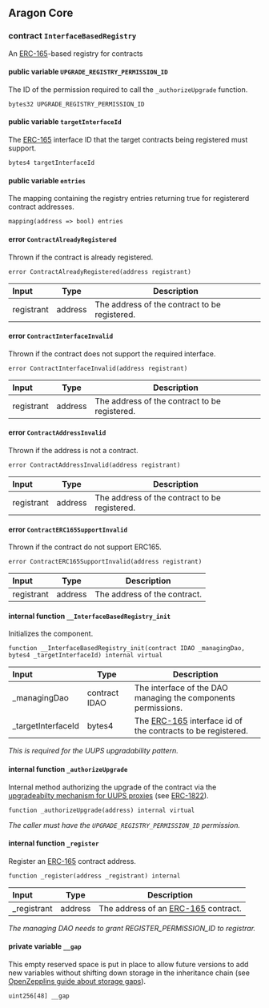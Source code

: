 ## Aragon Core

###  contract `InterfaceBasedRegistry`

An [ERC-165](https://eips.ethereum.org/EIPS/eip-165)-based registry for contracts

#### public variable `UPGRADE_REGISTRY_PERMISSION_ID`

The ID of the permission required to call the `_authorizeUpgrade` function.

```solidity
bytes32 UPGRADE_REGISTRY_PERMISSION_ID 
```

#### public variable `targetInterfaceId`

The [ERC-165](https://eips.ethereum.org/EIPS/eip-165) interface ID that the target contracts being registered must support.

```solidity
bytes4 targetInterfaceId 
```

#### public variable `entries`

The mapping containing the registry entries returning true for registererd contract addresses.

```solidity
mapping(address => bool) entries 
```

####  error `ContractAlreadyRegistered`

Thrown if the contract is already registered.

```solidity
error ContractAlreadyRegistered(address registrant) 
```

| Input | Type | Description |
|:----- | ---- | ----------- |
| registrant | address | The address of the contract to be registered. |

####  error `ContractInterfaceInvalid`

Thrown if the contract does not support the required interface.

```solidity
error ContractInterfaceInvalid(address registrant) 
```

| Input | Type | Description |
|:----- | ---- | ----------- |
| registrant | address | The address of the contract to be registered. |

####  error `ContractAddressInvalid`

Thrown if the address is not a contract.

```solidity
error ContractAddressInvalid(address registrant) 
```

| Input | Type | Description |
|:----- | ---- | ----------- |
| registrant | address | The address of the contract to be registered. |

####  error `ContractERC165SupportInvalid`

Thrown if the contract do not support ERC165.

```solidity
error ContractERC165SupportInvalid(address registrant) 
```

| Input | Type | Description |
|:----- | ---- | ----------- |
| registrant | address | The address of the contract. |

#### internal function `__InterfaceBasedRegistry_init`

Initializes the component.

```solidity
function __InterfaceBasedRegistry_init(contract IDAO _managingDao, bytes4 _targetInterfaceId) internal virtual 
```

| Input | Type | Description |
|:----- | ---- | ----------- |
| _managingDao | contract IDAO | The interface of the DAO managing the components permissions. |
| _targetInterfaceId | bytes4 | The [ERC-165](https://eips.ethereum.org/EIPS/eip-165) interface id of the contracts to be registered. |

*This is required for the UUPS upgradability pattern.*

#### internal function `_authorizeUpgrade`

Internal method authorizing the upgrade of the contract via the [upgradeabilty mechanism for UUPS proxies](https://docs.openzeppelin.com/contracts/4.x/api/proxy#UUPSUpgradeable) (see [ERC-1822](https://eips.ethereum.org/EIPS/eip-1822)).

```solidity
function _authorizeUpgrade(address) internal virtual 
```

*The caller must have the `UPGRADE_REGISTRY_PERMISSION_ID` permission.*

#### internal function `_register`

Register an [ERC-165](https://eips.ethereum.org/EIPS/eip-165) contract address.

```solidity
function _register(address _registrant) internal 
```

| Input | Type | Description |
|:----- | ---- | ----------- |
| _registrant | address | The address of an [ERC-165](https://eips.ethereum.org/EIPS/eip-165) contract. |

*The managing DAO needs to grant REGISTER_PERMISSION_ID to registrar.*

#### private variable `__gap`

This empty reserved space is put in place to allow future versions to add new variables without shifting down storage in the inheritance chain (see [OpenZepplins guide about storage gaps](https://docs.openzeppelin.com/contracts/4.x/upgradeable#storage_gaps)).

```solidity
uint256[48] __gap 
```

